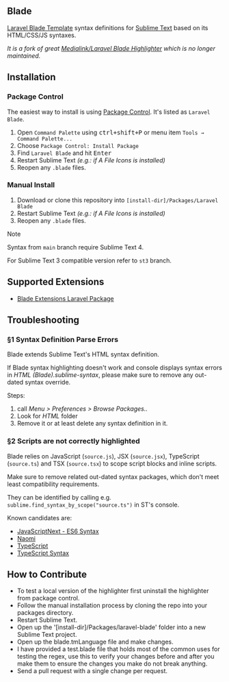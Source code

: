## Blade

[Laravel Blade Template](http://www.laravel.com) syntax definitions for [Sublime Text](https://www.sublimetext.com) based on its HTML/CSS/JS syntaxes.

_It is a fork of great [Medialink/Laravel Blade Highlighter](https://github.com/Medalink/laravel-blade) which is no longer maintained._

## Installation

### Package Control

The easiest way to install is using [Package Control](https://packagecontrol.io). It's listed as `Laravel Blade`.

1. Open `Command Palette` using <kbd>ctrl+shift+P</kbd> or menu item `Tools → Command Palette...`
2. Choose `Package Control: Install Package`
3. Find `Laravel Blade` and hit <kbd>Enter</kbd>
4. Restart Sublime Text _(e.g.: if A File Icons is installed)_
5. Reopen any ```.blade``` files.

### Manual Install

1. Download or clone this repository into ```[install-dir]/Packages/Laravel Blade```
2. Restart Sublime Text _(e.g.: if A File Icons is installed)_
3. Reopen any ```.blade``` files.

> [!NOTE]
>
> Syntax from `main` branch require Sublime Text 4.
>
> For Sublime Text 3 compatible version refer to `st3` branch.

## Supported Extensions

* [Blade Extensions Laravel Package](https://github.com/RobinRadic/blade-extensions)

## Troubleshooting

### §1 Syntax Definition Parse Errors

Blade extends Sublime Text's HTML syntax definition.

If Blade syntax highlighting doesn't work 
and console displays syntax errors in _HTML (Blade).sublime-syntax_,
please make sure to remove any out-dated syntax override.

Steps:

1. call _Menu > Preferences > Browse Packages.._
2. Look for _HTML_ folder
3. Remove it or at least delete any syntax definition in it.

### §2 Scripts are not correctly highlighted

Blade relies on JavaScript (`source.js`), JSX (`source.jsx`), 
TypeScript (`source.ts`) and TSX (`source.tsx`)
to scope script blocks and inline scripts.

Make sure to remove related out-dated syntax packages,
which don't meet least compatibility requirements.

They can be identified by calling 
e.g. `sublime.find_syntax_by_scope("source.ts")` in ST's console.

Known candidates are:

- [JavaScriptNext - ES6 Syntax](https://packagecontrol.io/packages/JavaScriptNext%20-%20ES6%20Syntax)
- [Naomi](https://github.com/borela/naomi)
- [TypeScript](https://packagecontrol.io/packages/TypeScript)
- [TypeScript Syntax](https://packagecontrol.io/packages/TypeScript%20Syntax)

## How to Contribute

* To test a local version of the highlighter first uninstall the highlighter from package control.
* Follow the manual installation process by cloning the repo into your packages directory.
* Restart Sublime Text.
* Open up the '[install-dir]/Packages/laravel-blade' folder into a new Sublime Text project.
* Open up the blade.tmLanguage file and make changes.
* I have provided a test.blade file that holds most of the common uses for testing the regex, use this to verify your changes before and after you make them to ensure the changes you make do not break anything.
* Send a pull request with a single change per request.

